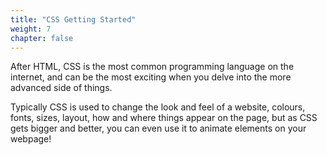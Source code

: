 ```yaml
---
title: "CSS Getting Started"
weight: 7
chapter: false
---
```


After HTML, CSS is the most common programming language on the internet, and can be the most exciting when you delve into the more advanced side of things.

Typically CSS is used to change the look and feel of a website, colours, fonts, sizes, layout, how and where things appear on the page, but as CSS gets bigger and better, you can even use it to animate elements on your webpage!

